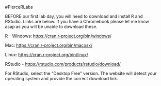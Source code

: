 #PierceRLabs 

BEFORE our first lab day, you will need to download and install R and RStudio. Links are below. If you have a Chromebook please let me know asap as you will be unable to download these.

R - Windows: https://cran.r-project.org/bin/windows/

Mac: https://cran.r-project.org/bin/macosx/

Linux: https://cran.r-project.org/bin/linux/

RStudio - https://rstudio.com/products/rstudio/download/

For RStudio, select the "Desktop Free" version. The website will detect your operating system and provide the correct download link.